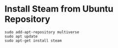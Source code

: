 # Install Steam from Ubuntu Repository
```{bash}
sudo add-apt-repository multiverse
sudo apt update
sudo apt-get install steam
```

